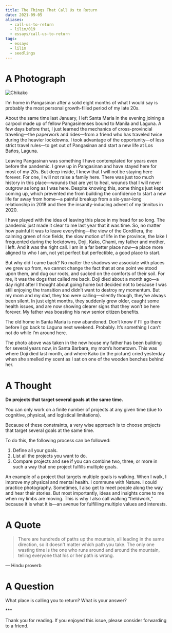```yaml
---
title: The Things That Call Us to Return
date: 2021-09-05
aliases:
  - call-us-to-return
  - lilim/019
  - essays/call-us-to-return
tags:
  - essays
  - lilim
  - seedlings
---
```

# A Photograph

![Chikako](Chikako.jpg)

I’m home in Pangasinan after a solid eight months of what I would say is probably the most personal growth-filled period of my late 20s.

About the same time last January, I left Santa Maria in the evening joining a carpool made up of fellow Pangasinenses bound to Manila and Laguna. A few days before that, I just learned the mechanics of cross-provincial traveling—the paperwork and rides—from a friend who has traveled twice during the heavier lockdowns. I took advantage of the opportunity—of less strict travel rules—to get out of Pangasinan and start a new life at Los Baños, Laguna.

Leaving Pangasinan was something I have contemplated for years even before the pandemic. I grew up in Pangasinan and have stayed here for most of my 20s. But deep inside, I knew that I will not be staying here forever. For one, I will not raise a family here. There was just too much history in this place—wounds that are yet to heal, wounds that I will never outgrow as long as I was here. Despite knowing this, some things just kept coming up, which prevented me from building the confidence to start a new life far away from home—a painful breakup from a six-year-long relationship in 2018 and then the insanity-inducing advent of my tinnitus in 2020.

I have played with the idea of leaving this place in my head for so long. The pandemic just made it clear to me last year that it was time. So, no matter how painful it was to leave everything—the view of the Cordillera, the calming green of rice fields, the slow motion of life in the province, the lake I frequented during the lockdowns, Doji, Kako, Chami, my father and mother, I left. And it was the right call. I am in a far better place now—a place more aligned to who I am, not yet perfect but perfectible, a good place to start.

But why did I came back? No matter the shadows we associate with places we grew up from, we cannot change the fact that at one point we stood upon them, and dug our roots, and sucked on the comforts of their soil. For me, it was the dogs that called me back. Doji died about a month ago—a day right after I thought about going home but decided not to because I was still enjoying the transition and didn’t want to destroy my momentum. But my mom and my dad, they too were calling—silently though, they’ve always been silent. In just eight months, they suddenly grew older, caught some health issues, and are now showing clearer signs that they won’t be here forever. My father was boasting his new senior citizen benefits.

The old home in Santa Maria is now abandoned. Don’t know if I’ll go there before I go back to Laguna next weekend. Probably. It’s something I can’t not do while I’m around here.

The photo above was taken in the new house my father has been building for several years now, in Santa Barbara, my mom’s hometown. This was where Doji died last month, and where Kako (in the picture) cried yesterday when she smelled my scent as I sat on one of the wooden benches behind her.

# A Thought

**Do projects that target several goals at the same time.**

You can only work on a finite number of projects at any given time (due to cognitive, physical, and logistical limitations).

Because of these constraints, a very wise approach is to choose projects that target several goals at the same time.

To do this, the following process can be followed:

1. Define all your goals.
2. List all the projects you want to do.
3. Compare projects and see if you can combine two, three, or more in such a way that one project fulfills multiple goals.

An example of a project that targets multiple goals is walking. When I walk, I improve my physical and mental health. I commune with Nature. I could practice photography. Sometimes, I also get to meet people along the way and hear their stories. But most importantly, ideas and insights come to me when my limbs are moving. This is why I also call walking “fieldwork,” because it is what it is—an avenue for fulfilling multiple values and interests.

# A Quote

> There are hundreds of paths up the mountain, all leading in the same direction, so it doesn't matter which path you take. The only one wasting time is the one who runs around and around the mountain, telling everyone that his or her path is wrong.

— Hindu proverb

# A Question

What place is calling you to return? What is your answer?

\***

Thank you for reading. If you enjoyed this issue, please consider forwarding to a friend.
